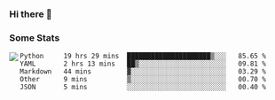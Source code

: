### Hi there 👋

<!--
**haruishi43/haruishi43** is a ✨ _special_ ✨ repository because its `README.md` (this file) appears on your GitHub profile.

Here are some ideas to get you started:

- 🔭 I’m currently working on ...
- 🌱 I’m currently learning ...
- 👯 I’m looking to collaborate on ...
- 🤔 I’m looking for help with ...
- 💬 Ask me about ...
- 📫 How to reach me: ...
- 😄 Pronouns: ...
- ⚡ Fun fact: ...
-->

### Some Stats

<p>
  <img align="left" src="https://github-readme-stats.vercel.app/api?username=haruishi43&count_private=true&show_icons=true" />
</p>

<p>

<!--START_SECTION:waka-->
```text
Python     19 hrs 29 mins  █████████████████████▒░░░   85.65 % 
YAML       2 hrs 13 mins   ██▒░░░░░░░░░░░░░░░░░░░░░░   09.81 % 
Markdown   44 mins         ▓░░░░░░░░░░░░░░░░░░░░░░░░   03.29 % 
Other      9 mins          ▒░░░░░░░░░░░░░░░░░░░░░░░░   00.70 % 
JSON       5 mins          ░░░░░░░░░░░░░░░░░░░░░░░░░   00.40 % 
```
<!--END_SECTION:waka-->

</p>
